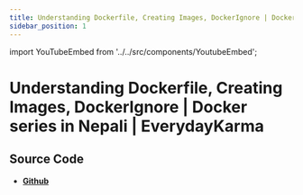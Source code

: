 ```yaml
---
title: Understanding Dockerfile, Creating Images, DockerIgnore | Docker series in Nepali |  EverydayKarma
sidebar_position: 1
---
```


import YouTubeEmbed from '../../src/components/YoutubeEmbed';

# Understanding Dockerfile, Creating Images, DockerIgnore | Docker series in Nepali |  EverydayKarma

<YouTubeEmbed videoId="Y7iMP6dXTlw" />

## Source Code

- [**Github**](https://github.com/isarojdahal)